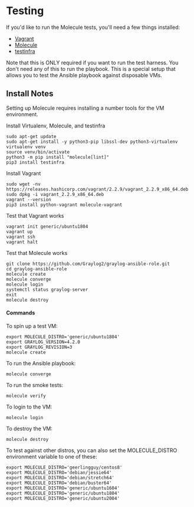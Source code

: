 # Testing

If you'd like to run the Molecule tests, you'll need a few things installed:

- [Vagrant](https://www.vagrantup.com/docs/installation)
- [Molecule](https://molecule.readthedocs.io/en/latest/installation.html)
- [testinfra](https://testinfra.readthedocs.io/en/latest/)

Note that this is ONLY required if you want to run the test harness. You don't need any of this to run the playbook. This is a special setup that allows you to test the Ansible playbook against disposable VMs.

## Install Notes

Setting up Molecule requires installing a number tools for the VM environment.

Install Virtualenv, Molecule, and testinfra

    sudo apt-get update
    sudo apt-get install -y python3-pip libssl-dev python3-virtualenv
    virtualenv venv
    source venv/bin/activate
    python3 -m pip install "molecule[lint]"
    pip3 install testinfra

Install Vagrant

    sudo wget -nv https://releases.hashicorp.com/vagrant/2.2.9/vagrant_2.2.9_x86_64.deb
    sudo dpkg -i vagrant_2.2.9_x86_64.deb
    vagrant --version
    pip3 install python-vagrant molecule-vagrant

Test that Vagrant works

    vagrant init generic/ubuntu1804
    vagrant up
    vagrant ssh
    vagrant halt

Test that Molecule works

    git clone https://github.com/Graylog2/graylog-ansible-role.git
    cd graylog-ansible-role
    molecule create
    molecule converge
    molecule login
    systemctl status graylog-server
    exit
    molecule destroy

#### Commands

To spin up a test VM:

    export MOLECULE_DISTRO='generic/ubuntu1804'
    export GRAYLOG_VERSION=4.2.0
    export GRAYLOG_REVISION=3
    molecule create

To run the Ansible playbook:

    molecule converge

To run the smoke tests:

    molecule verify

To login to the VM:

    molecule login

To destroy the VM:

    molecule destroy

To test against other distros, you can also set the MOLECULE_DISTRO environment variable to one of these:

    export MOLECULE_DISTRO='geerlingguy/centos8'
    export MOLECULE_DISTRO='debian/jessie64'
    export MOLECULE_DISTRO='debian/stretch64'
    export MOLECULE_DISTRO='debian/buster64'
    export MOLECULE_DISTRO='generic/ubuntu1604'
    export MOLECULE_DISTRO='generic/ubuntu1804'
    export MOLECULE_DISTRO='generic/ubuntu2004'
